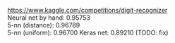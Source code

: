 https://www.kaggle.com/competitions/digit-recognizer  
Neural net by hand: 0.95753  
5-nn (distance): 0.96789  
5-nn (uniform): 0.96700
Keras net: 0.89210 (TODO: fix)

